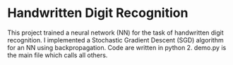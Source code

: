 # Handwritten Digit Recognition
This project trained a neural network (NN) for the task of handwritten digit recognition. I implemented a Stochastic Gradient Descent (SGD) algorithm for an NN using backpropagation.
Code are written in python 2. demo.py is the main file which calls all others. 
